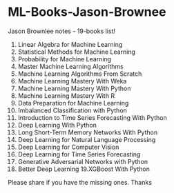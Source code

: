 # ML-Books-Jason-Brownee

Jason Brownlee notes - 19-books list!

01. Linear Algebra for Machine Learning
02. Statistical Methods for Machine Learning
03. Probability for Machine Learning
04. Master Machine Learning Algorithms
05. Machine Learning Algorithms From Scratch
06. Machine Learning Mastery With Weka
07. Machine Learning Mastery With Python
08. Machine Learning Mastery With R
09. Data Preparation for Machine Learning
10. Imbalanced Classification with Python
11. Introduction to Time Series Forecasting With Python
12. Deep Learning With Python
13. Long Short-Term Memory Networks With Python
14. Deep Learning for Natural Language Processing
15. Deep Learning for Computer Vision
16. Deep Learning for Time Series Forecasting
17. Generative Adversarial Networks with Python
18. Better Deep Learning
19.XGBoost With Python

Please share if you have the missing ones. Thanks
